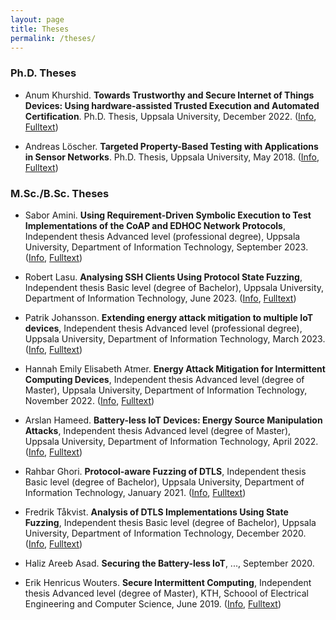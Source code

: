 ```yaml
---
layout: page
title: Theses
permalink: /theses/
---
```


### Ph.D. Theses

- Anum Khurshid. **Towards Trustworthy and Secure Internet of Things Devices: Using hardware-assisted Trusted Execution and Automated Certification**. Ph.D. Thesis, Uppsala University, December 2022. ([Info](https://www.diva-portal.org/smash/record.jsf?pid=diva2:1705967), [Fulltext](https://www.diva-portal.org/smash/get/diva2:1705967/FULLTEXT01.pdf))

- Andreas Löscher. **Targeted Property-Based Testing with Applications in Sensor Networks**. Ph.D. Thesis, Uppsala University, May 2018. ([Info](https://www.diva-portal.org/smash/record.jsf?pid=diva2:1195475), [Fulltext](https://www.diva-portal.org/smash/get/diva2:1195475/FULLTEXT01.pdf))

### M.Sc./B.Sc. Theses

- Sabor Amini. **Using Requirement-Driven Symbolic Execution to Test Implementations of the CoAP and EDHOC Network Protocols**, Independent thesis Advanced level (professional degree), Uppsala University, Department of Information Technology, September 2023. ([Info](http://www.diva-portal.org/smash/record.jsf?pid=diva2:1800193), [Fulltext](https://www.diva-portal.org/smash/get/diva2:1800193/FULLTEXT01.pdf))

- Robert Lasu. **Analysing SSH Clients Using Protocol State Fuzzing**, Independent thesis Basic level (degree of Bachelor), Uppsala University, Department of Information Technology, June 2023. ([Info](http://www.diva-portal.org/smash/record.jsf?pid=diva2:1795754), [Fulltext](https://www.diva-portal.org/smash/get/diva2:1795754/FULLTEXT01.pdf))

- Patrik Johansson. **Extending energy attack mitigation to multiple IoT devices**, Independent thesis Advanced level (professional degree), Uppsala University, Department of Information Technology, March 2023. ([Info](http://www.diva-portal.org/smash/record.jsf?pid=diva2:1745790), [Fulltext](http://www.diva-portal.org/smash/get/diva2:1745790/FULLTEXT01.pdf))

- Hannah Emily Elisabeth Atmer. **Energy Attack Mitigation for Intermittent Computing Devices**, Independent thesis Advanced level (degree of Master), Uppsala University, Department of Information Technology, November 2022. ([Info](http://www.diva-portal.org/smash/record.jsf?pid=diva2:1710147), [Fulltext](http://www.diva-portal.org/smash/get/diva2:1710147/FULLTEXT01.pdf))

- Arslan Hameed. **Battery-less IoT Devices: Energy Source Manipulation Attacks**, Independent thesis Advanced level (degree of Master), Uppsala University, Department of Information Technology, April 2022. ([Info](http://www.diva-portal.org/smash/record.jsf?pid=diva2:1651573), [Fulltext](http://www.diva-portal.org/smash/get/diva2:1651573/FULLTEXT01.pdf))

- Rahbar Ghori. **Protocol-aware Fuzzing of DTLS**, Independent thesis Basic level (degree of Bachelor), Uppsala University, Department of Information Technology, January 2021. ([Info](http://www.diva-portal.org/smash/record.jsf?pid=diva2:1630907), [Fulltext](http://www.diva-portal.org/smash/get/diva2:1630907/FULLTEXT01.pdf))

- Fredrik Tåkvist. **Analysis of DTLS Implementations Using State Fuzzing**, Independent thesis Basic level (degree of Bachelor), Uppsala University, Department of Information Technology, December 2020. ([Info](http://www.diva-portal.org/smash/record.jsf?pid=diva2:1509544), [Fulltext](http://www.diva-portal.org/smash/get/diva2:1509544/FULLTEXT01.pdf))

- Haliz Areeb Asad. **Securing the Battery-less IoT**, ..., September 2020.

- Erik Henricus Wouters. **Secure Intermittent Computing**, Independent thesis Advanced level (degree of Master), KTH, Schoool of Electrical Engineering and Computer Science, June 2019. ([Info](http://www.diva-portal.org/smash/record.jsf?pid=diva2:1333932), [Fulltext](http://www.diva-portal.org/smash/get/diva2:1333932/FULLTEXT01.pdf))
